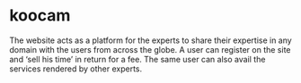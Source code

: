 # koocam
The website acts as a platform for the experts to share their expertise in any domain with the users from across the globe. A user can register on the site and ‘sell his time’ in return for a fee. The same user can also avail the services rendered by other experts.
